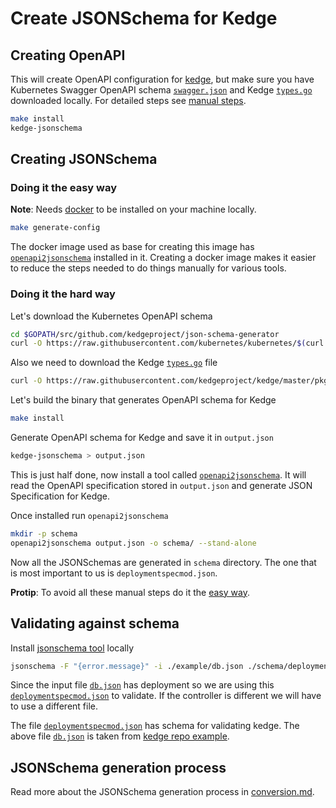 # Create JSONSchema for Kedge

## Creating OpenAPI

This will create OpenAPI configuration for [kedge](https://github.com/kedgeproject/kedge),
but make sure you have Kubernetes Swagger OpenAPI schema [`swagger.json`](https://github.com/kubernetes/kubernetes/blob/master/api/openapi-spec/swagger.json)
and Kedge [`types.go`](https://github.com/kedgeproject/kedge/blob/master/pkg/spec/types.go)
downloaded locally. For detailed steps see [manual steps](https://github.com/kedgeproject/json-schema-generator#doing-it-the-hard-way).

```bash
make install
kedge-jsonschema
```

## Creating JSONSchema

### Doing it the easy way

**Note**: Needs [docker](https://docs.docker.com/engine/installation/) to be installed on
your machine locally.

```bash
make generate-config
```

The docker image used as base for creating this image has [`openapi2jsonschema`](https://github.com/garethr/openapi2jsonschema)
installed in it. Creating a docker image makes it easier to reduce the steps needed to do
things manually for various tools.

### Doing it the hard way

Let's download the Kubernetes OpenAPI schema

```bash
cd $GOPATH/src/github.com/kedgeproject/json-schema-generator
curl -O https://raw.githubusercontent.com/kubernetes/kubernetes/$(curl https://raw.githubusercontent.com/kedgeproject/json-schema-generator/master/scripts/k8s-release)/api/openapi-spec/swagger.json
```

Also we need to download the Kedge [`types.go`](https://github.com/kedgeproject/kedge/blob/master/pkg/spec/types.go)
file

```bash
curl -O https://raw.githubusercontent.com/kedgeproject/kedge/master/pkg/spec/types.go
```

Let's build the binary that generates OpenAPI schema for Kedge

```bash
make install
```

Generate OpenAPI schema for Kedge and save it in `output.json`

```bash
kedge-jsonschema > output.json
```

This is just half done, now install a tool called [`openapi2jsonschema`](https://github.com/garethr/openapi2jsonschema).
It will read the OpenAPI specification stored in `output.json` and generate JSON Specification
for Kedge.

Once installed run `openapi2jsonschema`

```bash
mkdir -p schema
openapi2jsonschema output.json -o schema/ --stand-alone
```

Now all the JSONSchemas are generated in `schema` directory. The one that is most important
to us is `deploymentspecmod.json`.

**Protip**: To avoid all these manual steps do it the [easy way](https://github.com/kedgeproject/json-schema-generator#doing-it-the-easy-way).

## Validating against schema

Install [jsonschema tool](https://github.com/Julian/jsonschema) locally

```bash
jsonschema -F "{error.message}" -i ./example/db.json ./schema/deploymentspecmod.json
```
Since the input file [`db.json`](./example/db.json) has deployment so we are using this
[`deploymentspecmod.json`](./schema/deploymentspecmod.json) to validate. If the controller
is different we will have to use a different file.


The file [`deploymentspecmod.json`](https://github.com/kedgeproject/json-schema/blob/master/schema/deploymentspecmod.json)
has schema for validating kedge.
The above file [`db.json`](./example/db.json) is taken from [kedge repo example](https://github.com/kedgeproject/kedge/blob/master/examples/envFrom/db.yaml).

## JSONSchema generation process

Read more about the JSONSchema generation process in [conversion.md](conversion.md).
